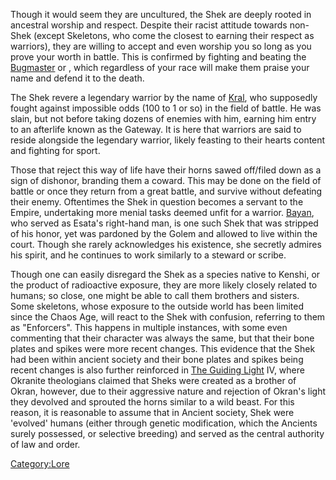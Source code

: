 Though it would seem they are uncultured, the Shek are deeply rooted in
ancestral worship and respect. Despite their racist attitude towards
non-Shek (except Skeletons, who come the closest to earning their
respect as warriors), they are willing to accept and even worship you so
long as you prove your worth in battle. This is confirmed by fighting
and beating the [Bugmaster](Bugmaster.md "wikilink") or [](Holy_Lord_Phoenix.md), which regardless of your race
will make them praise your name and defend it to the death.

The Shek revere a legendary warrior by the name of
[Kral](Kral's_Last_Stand.md "wikilink"), who supposedly fought against
impossible odds (100 to 1 or so) in the field of battle. He was slain,
but not before taking dozens of enemies with him, earning him entry to
an afterlife known as the Gateway. It is here that warriors are said to
reside alongside the legendary warrior, likely feasting to their hearts
content and fighting for sport.

Those that reject this way of life have their horns sawed off/filed down
as a sign of dishonor, branding them a coward. This may be done on the
field of battle or once they return from a great battle, and survive
without defeating their enemy. Oftentimes the Shek in question becomes a
servant to the Empire, undertaking more menial tasks deemed unfit for a
warrior. [Bayan](Bayan.md "wikilink"), who served as Esata's right-hand
man, is one such Shek that was stripped of his honor, yet was pardoned
by the Golem and allowed to live within the court. Though she rarely
acknowledges his existence, she secretly admires his spirit, and he
continues to work similarly to a steward or scribe.

Though one can easily disregard the Shek as a species native to Kenshi,
or the product of radioactive exposure, they are more likely closely
related to humans; so close, one might be able to call them brothers and
sisters. Some skeletons, whose exposure to the outside world has been
limited since the Chaos Age, will react to the Shek with confusion,
referring to them as "Enforcers". This happens in multiple instances,
with some even commenting that their character was always the same, but
that their bone plates and spikes were more recent changes. This
evidence that the Shek had been within ancient society and their bone
plates and spikes being recent changes is also further reinforced in
[The Guiding Light](The_Guiding_Light_Series.md "wikilink") IV, where
Okranite theologians claimed that Sheks were created as a brother of
Okran, however, due to their aggressive nature and rejection of Okran's
light they devolved and sprouted the horns similar to a wild beast. For
this reason, it is reasonable to assume that in Ancient society, Shek
were 'evolved' humans (either through genetic modification, which the
Ancients surely possessed, or selective breeding) and served as the
central authority of law and order. 

[Category:Lore](Category:Lore "wikilink")